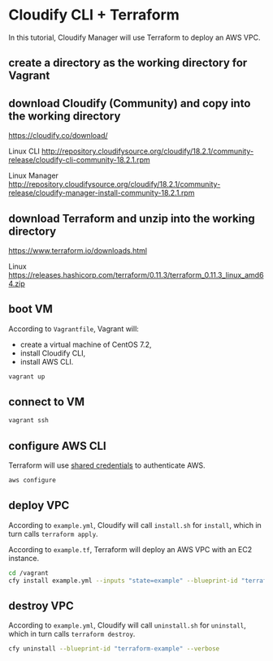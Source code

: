 # Cloudify CLI + Terraform

In this tutorial, Cloudify Manager will use Terraform to deploy an AWS VPC.

## create a directory as the working directory for Vagrant

## download Cloudify (Community) and copy into the working directory

https://cloudify.co/download/

Linux CLI http://repository.cloudifysource.org/cloudify/18.2.1/community-release/cloudify-cli-community-18.2.1.rpm

Linux Manager http://repository.cloudifysource.org/cloudify/18.2.1/community-release/cloudify-manager-install-community-18.2.1.rpm

## download Terraform and unzip into the working directory

https://www.terraform.io/downloads.html

Linux https://releases.hashicorp.com/terraform/0.11.3/terraform_0.11.3_linux_amd64.zip

## boot VM

According to `Vagrantfile`, Vagrant will:

* create a virtual machine of CentOS 7.2,
* install Cloudify CLI,
* install AWS CLI.

``` bash
vagrant up
```

## connect to VM

``` bash
vagrant ssh
```

## configure AWS CLI

Terraform will use [shared credentials](https://www.terraform.io/docs/providers/aws/) to authenticate AWS.

``` bash
aws configure
```

## deploy VPC

According to `example.yml`, Cloudify will call `install.sh` for `install`, which in turn calls `terraform apply`.

According to `example.tf`, Terraform will deploy an AWS VPC with an EC2 instance.

``` bash
cd /vagrant
cfy install example.yml --inputs "state=example" --blueprint-id "terraform-example" --verbose
```

## destroy VPC

According to `example.yml`, Cloudify will call `uninstall.sh` for `uninstall`, which in turn calls `terraform destroy`.

``` bash
cfy uninstall --blueprint-id "terraform-example" --verbose
```
